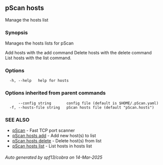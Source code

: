 ## pScan hosts

Manage the hosts list

### Synopsis

Manages the hosts lists for pScan

Add hosts with the add command
Delete hosts with the delete command
List hosts with the list command.

### Options

```
  -h, --help   help for hosts
```

### Options inherited from parent commands

```
      --config string       config file (default is $HOME/.pScan.yaml)
  -f, --hosts-file string   pScan hosts file (default "pScan.hosts")
```

### SEE ALSO

* [pScan](pScan.md)	 - Fast TCP port scanner
* [pScan hosts add](pScan_hosts_add.md)	 - Add new host(s) to list
* [pScan hosts delete](pScan_hosts_delete.md)	 - Delete host(s) from list
* [pScan hosts list](pScan_hosts_list.md)	 - List hosts in hosts list

###### Auto generated by spf13/cobra on 14-Mar-2025
